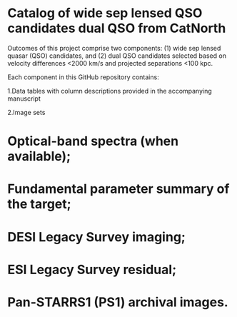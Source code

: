 # Catalog of wide sep lensed QSO candidates dual QSO from CatNorth

Outcomes of this project comprise two components: (1) wide sep lensed quasar (QSO) candidates, and (2) dual QSO candidates selected based on velocity differences <2000 km/s and projected separations <100 kpc.

Each component in this GitHub repository contains:

1‌.Data tables‌ with column descriptions provided in the accompanying manuscript

2‌.Image sets‌ 

# Optical-band spectra (when available);

# Fundamental parameter summary of the target;

# DESI Legacy Survey imaging;

# ESI Legacy Survey residual;

# Pan-STARRS1 (PS1) archival images.
